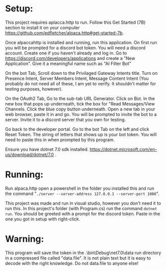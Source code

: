 <h1>Setup: </h1>
<p>
This project requires aplacca.http to run.
Follow this Get Started (7B) section to install it on your computer <a href="https://github.com/edfletcher/alpaca.http#get-started-7b">https://github.com/edfletcher/alpaca.http#get-started-7b</a>.

Once alpaccahttp is installed and running, run this application. On first run you will be prompted for a discord bot token.
You will need a discord account. Create one if you haven't already and log in. Go to https://discord.com/developers/applications and create a "New Application".
Give it a meaningful name such as "AI Filter Bot"

On the bot Tab, Scroll down to the Privilaged Gateway Intents title.
Turn on Presence Intent, Server Members Intent, Message Content Intent (You probably do not need all of these, I am yet to verify. It shouldn't matter for testing purposes, however).

On the OAuth2 Tab, Go to the sub-tab URL Generator. Click on Bot. In the new box that pops up underneath, tick the box for "Read Messages/View Channels.
Click the blue copy button underneath. Open a new tab in your web browser, paste it in and go. You will be prompted to invite the bot to a server.
Invite it to a discord server that you own for testing.

Go back to the developer portal.
Go to the bot Tab on the left and click Reset Token. The string of letters that shows up is your bot token. You will need to paste this in when prompted by this program.

Ensure you have dotnet 7.0 sdk installed. https://dotnet.microsoft.com/en-us/download/dotnet/7.0 .

</p>
<h1>Running:</h1>
<p>
Run alpaca.http open a powershell in the folder you installed this and run the command "<code>./server --server-address 127.0.0.1 --server-port 1000</code>".

This project was made and run in visual studio, however you don't need it to run this.
In this project's folder (with Program.cs) run the command <code>dotnet run</code>.
You should be greeted with a prompt for the discord token. Paste in the one you got in setup with right-click. 

<h1>Warning:</h1>
This program will save the token in the .\bin\Debug\net7.0\data run directory in a compressed file called "data.file". 
It is not plain text but it is easy to decode with the right knowledge.
Do not data.file to anyone else!
</p>
